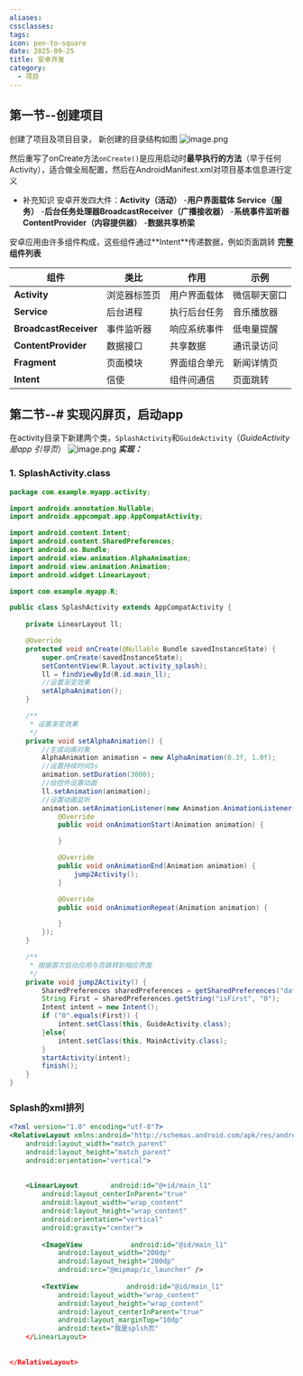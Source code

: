 ```yaml
---
aliases:
cssclasses:
tags:
icon: pen-to-square
date: 2025-09-25
title: 安卓开发
category:
  - 项目
---
```

## 第一节--创建项目
创建了项目及项目目录，
新创建的目录结构如图
![image.png](https://cdn.jsdelivr.net/gh/fakeppa/blog-img/20250925194905.png)

然后重写了onCreate方法`onCreate()`是应用启动时​**​最早执行的方法​**​（早于任何 Activity），适合做全局配置，然后在AndroidManifest.xml对项目基本信息进行定义

- 补充知识
安卓开发四大件：**Activity（活动）​**​ - ​**​用户界面载体​**
				**Service（服务）​**​ - ​**​后台任务处理器​**
				**​BroadcastReceiver（广播接收器）​**​ - ​**​系统事件监听器​**
				**ContentProvider（内容提供器）​**​ - ​**​数据共享桥梁​**

安卓应用由许多组件构成，这些组件通过​**​Intent​**传递数据，例如页面跳转
**完整组件列表**

| 组件                        | 类比     | 作用     | 示例     |
| ------------------------- | ------ | ------ | ------ |
| ​**​Activity​**​          | 浏览器标签页 | 用户界面载体 | 微信聊天窗口 |
| ​**​Service​**​           | 后台进程   | 执行后台任务 | 音乐播放器  |
| ​**​BroadcastReceiver​**​ | 事件监听器  | 响应系统事件 | 低电量提醒  |
| ​**​ContentProvider​**​   | 数据接口   | 共享数据   | 通讯录访问  |
| ​**​Fragment​**​          | 页面模块   | 界面组合单元 | 新闻详情页  |
| ​**​Intent​**​            | 信使     | 组件间通信  | 页面跳转   |
## 第二节--# 实现闪屏页，启动app
在activity目录下新建两个类，`SplashActivity`和`GuideActivity`（_GuideActivity是app 引导页_）
![image.png](https://cdn.jsdelivr.net/gh/fakeppa/blog-img/20250925195032.png)
***实现：***
### 1. SplashActivity.class
```java
package com.example.myapp.activity;

import androidx.annotation.Nullable;
import androidx.appcompat.app.AppCompatActivity;

import android.content.Intent;
import android.content.SharedPreferences;
import android.os.Bundle;
import android.view.animation.AlphaAnimation;
import android.view.animation.Animation;
import android.widget.LinearLayout;

import com.example.myapp.R;

public class SplashActivity extends AppCompatActivity {
    
    private LinearLayout ll;

    @Override
    protected void onCreate(@Nullable Bundle savedInstanceState) {
        super.onCreate(savedInstanceState);
        setContentView(R.layout.activity_splash);
        ll = findViewById(R.id.main_ll);
        //设置渐变效果
        setAlphaAnimation();
    }

    /**
     * 设置渐变效果
     */
    private void setAlphaAnimation() {
        //生成动画对象
        AlphaAnimation animation = new AlphaAnimation(0.3f, 1.0f);
        //设置持续时间3s
        animation.setDuration(3000);
        //给控件设置动画
        ll.setAnimation(animation);
        //设置动画监听
        animation.setAnimationListener(new Animation.AnimationListener() {
            @Override
            public void onAnimationStart(Animation animation) {

            }

            @Override
            public void onAnimationEnd(Animation animation) {
                jump2Activity();
            }

            @Override
            public void onAnimationRepeat(Animation animation) {

            }
        });
    }

    /**
     * 根据首次启动应用与否跳转到相应界面
     */
    private void jump2Activity() {
        SharedPreferences sharedPreferences = getSharedPreferences("data", MODE_PRIVATE);
        String First = sharedPreferences.getString("isFirst", "0");
        Intent intent = new Intent();
        if ("0".equals(First)) {
            intent.setClass(this, GuideActivity.class);
        }else{
            intent.setClass(this, MainActivity.class);
        }
        startActivity(intent);
        finish();
    }
}
```

### Splash的xml排列
```xml
<?xml version="1.0" encoding="utf-8"?>  
<RelativeLayout xmlns:android="http://schemas.android.com/apk/res/android"  
    android:layout_width="match_parent"  
    android:layout_height="match_parent"  
    android:orientation="vertical">  
  
  
    <LinearLayout        android:id="@+id/main_l1"  
        android:layout_centerInParent="true"  
        android:layout_width="wrap_content"  
        android:layout_height="wrap_content"  
        android:orientation="vertical"  
        android:gravity="center">  
  
        <ImageView            android:id="@id/main_l1"  
            android:layout_width="200dp"  
            android:layout_height="200dp"  
            android:src="@mipmap/ic_launcher" />  
  
        <TextView            android:id="@id/main_l1"  
            android:layout_width="wrap_content"  
            android:layout_height="wrap_content"  
            android:layout_centerInParent="true"  
            android:layout_marginTop="10dp"  
            android:text="我是splsh页"  
    </LinearLayout>  
  
  
</RelativeLayout>
```
